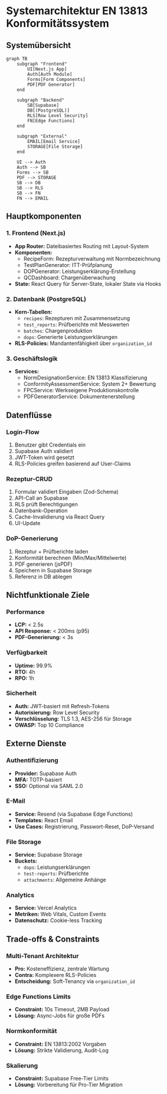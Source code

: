 # Systemarchitektur EN 13813 Konformitätssystem

## Systemübersicht

```mermaid
graph TB
    subgraph "Frontend"
        UI[Next.js App]
        Auth[Auth Module]
        Forms[Form Components]
        PDF[PDF Generator]
    end
    
    subgraph "Backend"
        SB[Supabase]
        DB[(PostgreSQL)]
        RLS[Row Level Security]
        FN[Edge Functions]
    end
    
    subgraph "External"
        EMAIL[Email Service]
        STORAGE[File Storage]
    end
    
    UI --> Auth
    Auth --> SB
    Forms --> SB
    PDF --> STORAGE
    SB --> DB
    SB --> RLS
    SB --> FN
    FN --> EMAIL
```

## Hauptkomponenten

### 1. Frontend (Next.js)
- **App Router:** Dateibasiertes Routing mit Layout-System
- **Komponenten:** 
  - RecipeForm: Rezepturverwaltung mit Normbezeichnung
  - TestPlanGenerator: ITT-Prüfplanung
  - DOPGenerator: Leistungserklärung-Erstellung
  - QCDashboard: Chargenüberwachung
- **State:** React Query für Server-State, lokaler State via Hooks

### 2. Datenbank (PostgreSQL)
- **Kern-Tabellen:**
  - `recipes`: Rezepturen mit Zusammensetzung
  - `test_reports`: Prüfberichte mit Messwerten
  - `batches`: Chargenproduktion
  - `dops`: Generierte Leistungserklärungen
- **RLS-Policies:** Mandantenfähigkeit über `organization_id`

### 3. Geschäftslogik
- **Services:**
  - NormDesignationService: EN 13813 Klassifizierung
  - ConformityAssessmentService: System 2+ Bewertung
  - FPCService: Werkseigene Produktionskontrolle
  - PDFGeneratorService: Dokumentenerstellung

## Datenflüsse

### Login-Flow
1. Benutzer gibt Credentials ein
2. Supabase Auth validiert
3. JWT-Token wird gesetzt
4. RLS-Policies greifen basierend auf User-Claims

### Rezeptur-CRUD
1. Formular validiert Eingaben (Zod-Schema)
2. API-Call an Supabase
3. RLS prüft Berechtigungen
4. Datenbank-Operation
5. Cache-Invalidierung via React Query
6. UI-Update

### DoP-Generierung
1. Rezeptur + Prüfberichte laden
2. Konformität berechnen (Min/Max/Mittelwerte)
3. PDF generieren (jsPDF)
4. Speichern in Supabase Storage
5. Referenz in DB ablegen

## Nichtfunktionale Ziele

### Performance
- **LCP:** < 2.5s
- **API Response:** < 200ms (p95)
- **PDF-Generierung:** < 3s

### Verfügbarkeit
- **Uptime:** 99.9%
- **RTO:** 4h
- **RPO:** 1h

### Sicherheit
- **Auth:** JWT-basiert mit Refresh-Tokens
- **Autorisierung:** Row Level Security
- **Verschlüsselung:** TLS 1.3, AES-256 für Storage
- **OWASP:** Top 10 Compliance

## Externe Dienste

### Authentifizierung
- **Provider:** Supabase Auth
- **MFA:** TOTP-basiert
- **SSO:** Optional via SAML 2.0

### E-Mail
- **Service:** Resend (via Supabase Edge Functions)
- **Templates:** React Email
- **Use Cases:** Registrierung, Passwort-Reset, DoP-Versand

### File Storage
- **Service:** Supabase Storage
- **Buckets:** 
  - `dops`: Leistungserklärungen
  - `test-reports`: Prüfberichte
  - `attachments`: Allgemeine Anhänge

### Analytics
- **Service:** Vercel Analytics
- **Metriken:** Web Vitals, Custom Events
- **Datenschutz:** Cookie-less Tracking

## Trade-offs & Constraints

### Multi-Tenant Architektur
- **Pro:** Kosteneffizienz, zentrale Wartung
- **Contra:** Komplexere RLS-Policies
- **Entscheidung:** Soft-Tenancy via `organization_id`

### Edge Functions Limits
- **Constraint:** 10s Timeout, 2MB Payload
- **Lösung:** Async-Jobs für große PDFs

### Normkonformität
- **Constraint:** EN 13813:2002 Vorgaben
- **Lösung:** Strikte Validierung, Audit-Log

### Skalierung
- **Constraint:** Supabase Free-Tier Limits
- **Lösung:** Vorbereitung für Pro-Tier Migration